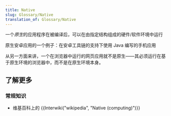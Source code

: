 ```yaml
---
title: Native
slug: Glossary/Native
translation_of: Glossary/Native
---
```

一个*原生*的应用程序在被编译后，可以在由指定结构组成的硬件/软件环境中运行

原生安卓应用的一个例子：在安卓工具链的支持下使用 Java 编写的手机应用

从另一方面来讲，一个在浏览器中运行的网页应用就不是原生——其必须运行在基于原生环境的浏览器中，而不是在原生环境本身。

## 了解更多

### 常规知识

- 维基百科上的 {{Interwiki("wikipedia", "Native (computing)")}}
